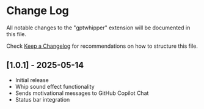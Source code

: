 # Change Log

All notable changes to the "gptwhipper" extension will be documented in this file.

Check [Keep a Changelog](http://keepachangelog.com/) for recommendations on how to structure this file.

## [1.0.1] - 2025-05-14

- Initial release
- Whip sound effect functionality
- Sends motivational messages to GitHub Copilot Chat
- Status bar integration
